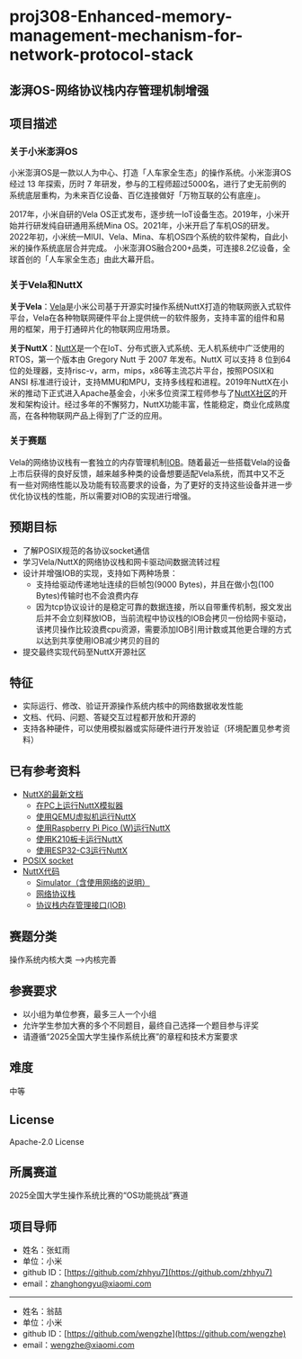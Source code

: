 # proj308-Enhanced-memory-management-mechanism-for-network-protocol-stack
## 澎湃OS-网络协议栈内存管理机制增强

## 项目描述

### 关于小米澎湃OS

小米澎湃OS是一款以人为中心、打造「人车家全生态」的操作系统。小米澎湃OS经过 13 年探索，历时 7 年研发，参与的工程师超过5000名，进行了史无前例的系统底层重构，为未来百亿设备、百亿连接做好「万物互联的公有底座」。

2017年，小米自研的Vela OS正式发布，逐步统一IoT设备生态。2019年，小米开始并行研发纯自研通用系统Mina OS。2021年，小米开启了车机OS的研发。2022年初，小米统一MIUI、Vela、Mina、车机OS四个系统的软件架构，自此小米的操作系统底层合并完成。
小米澎湃OS融合200+品类，可连接8.2亿设备，全球首创的「人车家全生态」由此大幕开启。

### 关于Vela和NuttX

**关于Vela**：[Vela](https://iot.mi.com/vela)是小米公司基于开源实时操作系统NuttX打造的物联网嵌入式软件平台，Vela在各种物联网硬件平台上提供统一的软件服务，支持丰富的组件和易用的框架，用于打通碎片化的物联网应用场景。

**关于NuttX**：[NuttX](https://nuttx.apache.org/docs/latest/)是一个在IoT、分布式嵌入式系统、无人机系统中广泛使用的RTOS，第一个版本由 Gregory Nutt 于 2007 年发布。NuttX 可以支持 8 位到64位的处理器，支持risc-v，arm，mips，x86等主流芯片平台，按照POSIX和 ANSI 标准进行设计，支持MMU和MPU，支持多线程和进程。2019年NuttX在小米的推动下正式进入Apache基金会，小米多位资深工程师参与了[NuttX社区](https://github.com/apache/nuttx)的开发和架构设计。经过多年的不懈努力，NuttX功能丰富，性能稳定，商业化成熟度高，在各种物联网产品上得到了广泛的应用。

### 关于赛题

Vela的网络协议栈有一套独立的内存管理机制[IOB](https://github.com/apache/nuttx/tree/master/mm/iob)。随着最近一些搭载Vela的设备上市后获得的良好反馈，越来越多种类的设备想要适配Vela系统，而其中又不乏有一些对网络性能以及功能有较高要求的设备，为了更好的支持这些设备并进一步优化协议栈的性能，所以需要对IOB的实现进行增强。

## 预期目标

- 了解POSIX规范的各协议socket通信
- 学习Vela/NuttX的网络协议栈和网卡驱动间数据流转过程
- 设计并增强IOB的实现，支持如下两种场景：
  - 支持给驱动传递地址连续的巨帧包(9000 Bytes)，并且在做小包(100 Bytes)传输时也不会浪费内存
  - 因为tcp协议设计的是稳定可靠的数据连接，所以自带重传机制，报文发出后并不会立刻释放IOB，当前流程中协议栈的IOB会拷贝一份给网卡驱动，该拷贝操作比较浪费cpu资源，需要添加IOB引用计数或其他更合理的方式以达到共享使用IOB减少拷贝的目的
- 提交最终实现代码至NuttX开源社区

## 特征

- 实际运行、修改、验证开源操作系统内核中的网络数据收发性能
- 文档、代码、问题、答疑交互过程都开放和开源的
- 支持各种硬件，可以使用模拟器或实际硬件进行开发验证（环境配置见参考资料）

## 已有参考资料

- [NuttX的最新文档](https://nuttx.apache.org/docs/latest/)
  - [在PC上运行NuttX模拟器](https://nuttx.apache.org/docs/latest/platforms/sim/sim/index.html)
  - [使用QEMU虚拟机运行NuttX](https://nuttx.apache.org/docs/latest/platforms/arm/qemu/boards/qemu-armv7a/index.html)
  - [使用Raspberry Pi Pico (W)运行NuttX](https://nuttx.apache.org/docs/latest/platforms/arm/rp2040/boards/raspberrypi-pico-w/index.html)
  - [使用K210板卡运行NuttX](https://nuttx.apache.org/docs/latest/platforms/risc-v/k210/boards/maix-bit/index.html)
  - [使用ESP32-C3运行NuttX](https://nuttx.apache.org/docs/latest/platforms/risc-v/esp32c3/index.html)
- [POSIX socket](https://pubs.opengroup.org/onlinepubs/9699919799/basedefs/sys_socket.h.html)
- [NuttX代码](https://github.com/apache/nuttx)
  - [Simulator（含使用网络的说明）](https://github.com/apache/nuttx/blob/master/Documentation/guides/simulator.rst)
  - [网络协议栈](https://github.com/apache/nuttx/tree/master/net)
  - [协议栈内存管理接口(IOB)](https://github.com/apache/nuttx/tree/master/mm/iob)

## 赛题分类

操作系统内核大类 -->内核完善

## 参赛要求

- 以小组为单位参赛，最多三人一个小组
- 允许学生参加大赛的多个不同题目，最终自己选择一个题目参与评奖
- 请遵循“2025全国大学生操作系统比赛”的章程和技术方案要求

## 难度

中等

## License

Apache-2.0 License

## 所属赛道

2025全国大学生操作系统比赛的“OS功能挑战”赛道

## 项目导师
- 姓名：张虹雨
- 单位：小米
- github ID：[https://github.com/zhhyu7](https://github.com/zhhyu7)
- email：[zhanghongyu@xiaomi.com](mailto:zhanghongyu@xiaomi.com)
---
- 姓名：翁喆
- 单位：小米
- github ID：[https://github.com/wengzhe](https://github.com/wengzhe)
- email：[wengzhe@xiaomi.com](mailto:wengzhe@xiaomi.com)
